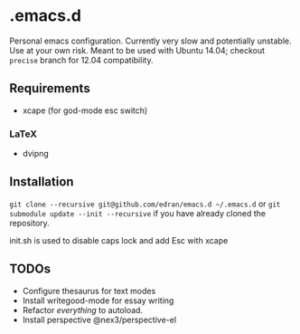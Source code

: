 # .emacs.d

Personal emacs configuration. Currently very slow and potentially
unstable. Use at your own risk. Meant to be used with Ubuntu 14.04;
checkout `precise` branch for 12.04 compatibility.

## Requirements

* xcape (for god-mode esc switch)

### LaTeX

* dvipng

## Installation

``` git clone --recursive git@github.com/edran/emacs.d ~/.emacs.d ```
or `git submodule update --init --recursive` if you have already
cloned the repository.

init.sh is used to disable caps lock and add Esc with xcape

TODOs
-----

* Configure thesaurus for text modes
* Install writegood-mode for essay writing
* Refactor *everything* to autoload.
* Install perspective @nex3/perspective-el
